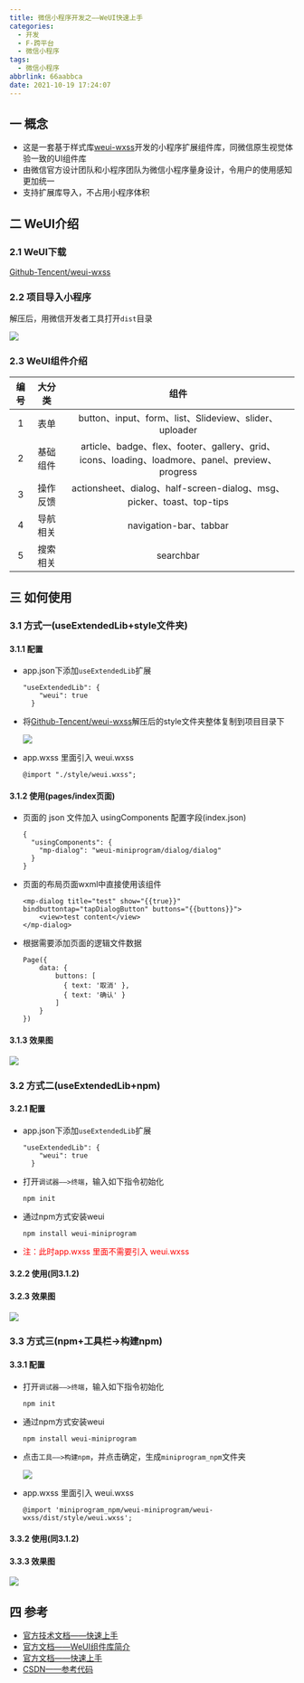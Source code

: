 ```yaml
---
title: 微信小程序开发之——WeUI快速上手
categories:
  - 开发
  - F-跨平台
  - 微信小程序
tags:
  - 微信小程序
abbrlink: 66aabbca
date: 2021-10-19 17:24:07
---
```

## 一 概念

* 这是一套基于样式库[weui-wxss](https://github.com/Tencent/weui-wxss/)开发的小程序扩展组件库，同微信原生视觉体验一致的UI组件库
* 由微信官方设计团队和小程序团队为微信小程序量身设计，令用户的使用感知更加统一
* 支持扩展库导入，不占用小程序体积

<!--more-->

## 二 WeUI介绍

### 2.1 WeUI下载

[Github-Tencent/weui-wxss](https://github.com/Tencent/weui-wxss/)

### 2.2 项目导入小程序

解压后，用微信开发者工具打开`dist`目录

![][1]

### 2.3 WeUI组件介绍

| 编号 |  大分类  |                             组件                             |
| :--: | :------: | :----------------------------------------------------------: |
|  1   |   表单   |    button、input、form、list、Slideview、slider、uploader    |
|  2   | 基础组件 | article、badge、flex、footer、gallery、grid、icons、loading、loadmore、panel、preview、progress |
|  3   | 操作反馈 | actionsheet、dialog、half-screen-dialog、msg、picker、toast、top-tips |
|  4   | 导航相关 |                    navigation-bar、tabbar                    |
|  5   | 搜索相关 |                          searchbar                           |

## 三 如何使用

### 3.1 方式一(useExtendedLib+style文件夹)

#### 3.1.1 配置

* app.json下添加`useExtendedLib`扩展

  ```
  "useExtendedLib": {
      "weui": true
    }
  ```

* 将[Github-Tencent/weui-wxss](https://github.com/Tencent/weui-wxss/)解压后的style文件夹整体复制到项目目录下

  ![][2]
  
* app.wxss 里面引入 weui.wxss 

  ```
  @import "./style/weui.wxss";
  ```

#### 3.1.2 使用(pages/index页面)

* 页面的 json 文件加入 usingComponents 配置字段(index.json)

  ```
  {
    "usingComponents": {
      "mp-dialog": "weui-miniprogram/dialog/dialog"
    }
  }
  ```

* 页面的布局页面wxml中直接使用该组件

  ```
  <mp-dialog title="test" show="{{true}}" bindbuttontap="tapDialogButton" buttons="{{buttons}}">
      <view>test content</view>
  </mp-dialog>
  ```

* 根据需要添加页面的逻辑文件数据

  ```
  Page({
      data: {
          buttons: [
          	{ text: '取消' },
          	{ text: '确认' }
          ]
      }
  })
  ```

#### 3.1.3 效果图
![][3]

###  3.2 方式二(useExtendedLib+npm)

#### 3.2.1 配置
* app.json下添加`useExtendedLib`扩展

  ```
  "useExtendedLib": {
      "weui": true
    }
  ```
  
* 打开`调试器——>终端`，输入如下指令初始化

  ```
  npm init
  ```

* 通过npm方式安装weui

  ```
  npm install weui-miniprogram
  ```

* <font color=red>注：此时app.wxss 里面不需要引入 weui.wxss </font>

#### 3.2.2 使用(同3.1.2)

#### 3.2.3 效果图
![][4]

### 3.3 方式三(npm+工具栏->构建npm)

#### 3.3.1 配置
* 打开`调试器——>终端`，输入如下指令初始化

  ```
  npm init
  ```

* 通过npm方式安装weui

  ```
  npm install weui-miniprogram
  ```
  
* 点击`工具——>构建npm`，并点击确定，生成`miniprogram_npm`文件夹

  ![][5]

* app.wxss 里面引入 weui.wxss  

  ```
  @import 'miniprogram_npm/weui-miniprogram/weui-wxss/dist/style/weui.wxss';
  ```

#### 3.3.2 使用(同3.1.2)

#### 3.3.3 效果图
![][6]

## 四 参考

* [官方技术文档——快速上手](https://wechat-miniprogram.github.io/weui/docs/quickstart.html)
* [官方文档——WeUI组件库简介](https://developers.weixin.qq.com/miniprogram/dev/platform-capabilities/extended/weui/)
* [官方文档——快速上手](https://developers.weixin.qq.com/miniprogram/dev/platform-capabilities/extended/weui/quickstart.html)
* [CSDN——参考代码](https://download.csdn.net/download/Calvin_zhou/33426379)



[1]:https://fastly.jsdelivr.net/gh/pgzxc/cdn@master/blog-wechat/wechat-weui-open-develop-tools.png
[2]:https://fastly.jsdelivr.net/gh/pgzxc/cdn@master/blog-wechat/wechat-weui-style-copy-project.png
[3]:https://fastly.jsdelivr.net/gh/pgzxc/cdn@master/blog-wechat/wechat-weui-uselib-style-preview.png
[4]:https://fastly.jsdelivr.net/gh/pgzxc/cdn@master/blog-wechat/wechat-weui-uselib-npm-preview.png
[5]:https://fastly.jsdelivr.net/gh/pgzxc/cdn@master/blog-wechat/wechat-weui-npm-tool-ok.png
[6]:https://fastly.jsdelivr.net/gh/pgzxc/cdn@master/blog-wechat/wechat-weui-tool-npm-preview.png
